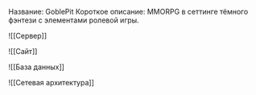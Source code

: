 Название: GoblePit
Короткое описание: MMORPG в сеттинге тёмного фэнтези с элементами ролевой игры. 

![[Сервер]]

![[Сайт]]

![[База данных]]

![[Сетевая архитектура]]